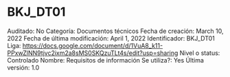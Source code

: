 # BKJ_DT01

Auditado: No
Categoría: Documentos técnicos
Fecha de creación: March 10, 2022
Fecha de última modificación: April 1, 2022
Identificador: BKJ_DT01
Liga: https://docs.google.com/document/d/1VuA8_k11-PPxwZlNN9tjvc2ixm2a8sMS0SKQzuTLt4s/edit?usp=sharing
Nivel o status: Controlado
Nombre: Requisitos de información
Se utiliza?: Yes
Última versión: 1.0